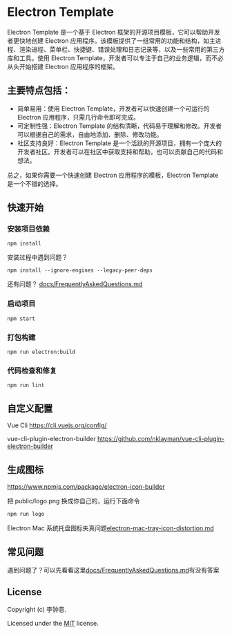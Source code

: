 # Electron Template

Electron Template 是一个基于 Electron 框架的开源项目模板，它可以帮助开发者更快地创建 Electron 应用程序。该模板提供了一组常用的功能和结构，如主进程、渲染进程、菜单栏、快捷键、错误处理和日志记录等，以及一些常用的第三方库和工具。使用 Electron Template，开发者可以专注于自己的业务逻辑，而不必从头开始搭建 Electron 应用程序的框架。

## 主要特点包括：

- 简单易用：使用 Electron Template，开发者可以快速创建一个可运行的 Electron 应用程序，只需几行命令即可完成。
- 可定制性强：Electron Template 的结构清晰，代码易于理解和修改。开发者可以根据自己的需求，自由地添加、删除、修改功能。
- 社区支持良好：Electron Template 是一个活跃的开源项目，拥有一个庞大的开发者社区。开发者可以在社区中获取支持和帮助，也可以贡献自己的代码和想法。

总之，如果你需要一个快速创建 Electron 应用程序的模板，Electron Template 是一个不错的选择。

## 快速开始

### 安装项目依赖

```
npm install
```

安装过程中遇到问题？

```
npm install --ignore-engines --legacy-peer-deps
```

还有问题？ [docs/FrequentlyAskedQuestions.md](docs/FrequentlyAskedQuestions.md)

### 启动项目

```
npm start
```

### 打包构建

```
npm run electron:build
```

### 代码检查和修复

```
npm run lint
```

## 自定义配置

Vue Cli https://cli.vuejs.org/config/

vue-cli-plugin-electron-builder https://github.com/nklayman/vue-cli-plugin-electron-builder

## 生成图标

https://www.npmjs.com/package/electron-icon-builder

把 public/logo.png 换成你自己的，运行下面命令

```bash
npm run logo
```

Electron Mac 系统托盘图标失真问题[electron-mac-tray-icon-distortion.md](docs/electron-mac-tray-icon-distortion.md)

## 常见问题

遇到问题了？可以先看看这里[docs/FrequentlyAskedQuestions.md](docs/FrequentlyAskedQuestions.md)有没有答案

## License

Copyright (c) 李钟意.

Licensed under the [MIT](LICENSE.txt) license.
